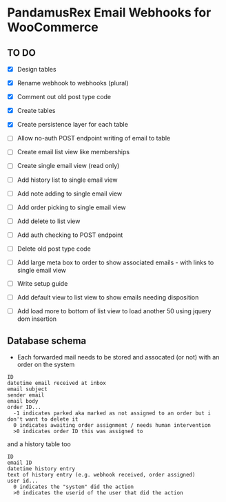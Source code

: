 # PandamusRex Email Webhooks for WooCommerce

## TO DO

- [x] Design tables
- [x] Rename webhook to webhooks (plural)
- [x] Comment out old post type code
- [x] Create tables
- [x] Create persistence layer for each table
- [ ] Allow no-auth POST endpoint writing of email to table
- [ ] Create email list view like memberships
- [ ] Create single email view (read only)
- [ ] Add history list to single email view
- [ ] Add note adding to single email view
- [ ] Add order picking to single email view
- [ ] Add delete to list view
- [ ] Add auth checking to POST endpoint
- [ ] Delete old post type code
- [ ] Add large meta box to order to show associated emails - with links to single email view
- [ ] Write setup guide

- [ ] Add default view to list view to show emails needing disposition
- [ ] Add load more to bottom of list view to load another 50 using jquery dom insertion

## Database schema

- Each forwarded mail needs to be stored and assocated (or not) with an order on the system

```
ID
datetime email received at inbox
email subject
sender email
email body
order ID...
  -1 indicates parked aka marked as not assigned to an order but i don't want to delete it
  0 indicates awaiting order assignment / needs human intervention
  >0 indicates order ID this was assigned to
```

and a history table too

```
ID
email ID
datetime history entry
text of history entry (e.g. webhook received, order assigned)
user id...
  0 indicates the "system" did the action
  >0 indicates the userid of the user that did the action
```